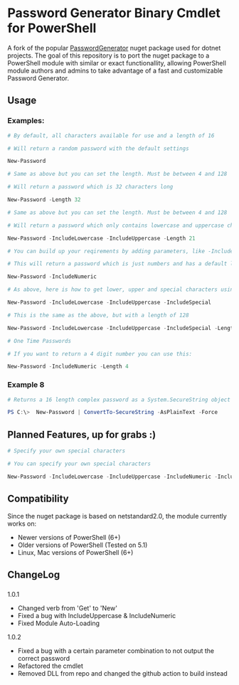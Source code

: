 # Password Generator Binary Cmdlet for PowerShell
A fork of the popular [PasswordGenerator](https://www.nuget.org/packages/PasswordGenerator) nuget package used for dotnet projects. The goal of this repository is to port the nuget package to a PowerShell module with similar or exact functionallity, allowing PowerShell module authors and admins to take advantage of a fast and customizable Password Generator.

## Usage

### Examples:


```powershell
# By default, all characters available for use and a length of 16

# Will return a random password with the default settings

New-Password
```

```powershell
# Same as above but you can set the length. Must be between 4 and 128

# Will return a password which is 32 characters long

New-Password -Length 32
```

```powershell
# Same as above but you can set the length. Must be between 4 and 128

# Will return a password which only contains lowercase and uppercase characters and is 21 characters long.

New-Password -IncludeLowercase -IncludeUppercase -Length 21
```


```powershell
# You can build up your reqirements by adding parameters, like -IncludeNumeric

# This will return a password which is just numbers and has a default length of 16

New-Password -IncludeNumeric
```

```powershell
# As above, here is how to get lower, upper and special characters using this approach

New-Password -IncludeLowercase -IncludeUppercase -IncludeSpecial
```

```powershell
# This is the same as the above, but with a length of 128

New-Password -IncludeLowercase -IncludeUppercase -IncludeSpecial -Length 128
```

```powershell
# One Time Passwords

# If you want to return a 4 digit number you can use this:

New-Password -IncludeNumeric -Length 4
```

### Example 8
```powershell
# Returns a 16 length complex password as a System.SecureString object

PS C:\>  New-Password | ConvertTo-SecureString -AsPlainText -Force
```


## Planned Features, up for grabs :)

```powershell
# Specify your own special characters

# You can specify your own special characters

New-Password -IncludeLowercase -IncludeUppercase -IncludeNumeric -IncludeSpecial "!%¤/:)"
```

## Compatibility

Since the nuget package is based on netstandard2.0, the module currently works on:
- Newer versions of PowerShell (6+) 
- Older versions of PowerShell (Tested on 5.1)
- Linux, Mac versions of PowerShell (6+)

## ChangeLog

### 
1.0.1
- Changed verb from 'Get' to 'New'
- Fixed a bug with IncludeUppercase & IncludeNumeric
- Fixed Module Auto-Loading

1.0.2
- Fixed a bug with a certain parameter combination to not output the correct password
- Refactored the cmdlet
- Removed DLL from repo and changed the github action to build instead
